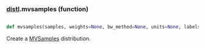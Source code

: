 ### [distl](distl.md).mvsamples (function)


```py

def mvsamples(samples, weights=None, bw_method=None, units=None, labels=None, labels_latex=None, wrap_ats=None)

```



Create a [MVSamples](MVSamples.md) distribution.

